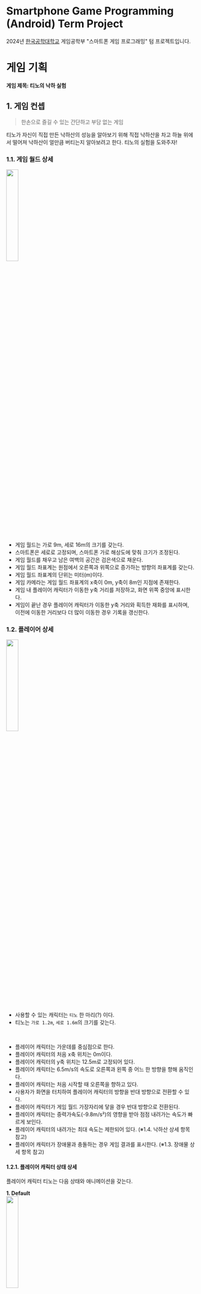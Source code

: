 # Smartphone Game Programming (Android) Term Project
2024년 [한국공학대학교](https://www.tukorea.ac.kr/) 게임공학부 \"스마트폰 게임 프로그래밍\" 텀 프로젝트입니다. </br>

# 게임 기획
<b>게임 제목: 티노의 낙하 실험</b>

## 1. 게임 컨셉
> 한손으로 즐길 수 있는 간단하고 부담 없는 게임

티노가 자신이 직접 만든 낙하산의 성능을 알아보기 위해 직접 낙하산을 차고 하늘 위에서 떨어져 낙하산이 얼만큼 버티는지 알아보려고 한다. 티노의 실험을 도와주자!

### 1.1. 게임 월드 상세

<img src="./img/screen.jpg" width="25%"/></br>

- 게임 월드는 가로 9m, 세로 16m의 크기를 갖는다.
- 스마트폰은 세로로 고정되며, 스마트폰 가로 해상도에 맞춰 크기가 조정된다.
- 게임 월드를 채우고 남은 여백의 공간은 검은색으로 채운다.
- 게임 월드 좌표계는 원점에서 오른쪽과 위쪽으로 증가하는 방향의 좌표계를 갖는다.
- 게임 월드 좌표계의 단위는 미터(m)이다.
- 게임 카메라는 게임 월드 좌표계의 x축이 0m, y축이 8m인 지점에 존재한다.
- 게임 내 플레이어 캐릭터가 이동한 y축 거리를 저장하고, 화면 위쪽 중앙에 표시한다.
- 게임이 끝난 경우 플레이어 캐릭터가 이동한 y축 거리와 획득한 재화를 표시하며, </br>
이전에 이동한 거리보다 더 많이 이동한 경우 기록을 갱신한다.

### 1.2. 플레이어 상세

<img src="./img/tino.jpg" width="25%"/></br>

- 사용할 수 있는 캐릭터는 `티노` 한 마리(?) 이다.
- 티노는 `가로 1.2m`, `세로 1.6m`의 크기를 갖는다.

</br>

- 플레이어 캐릭터는 가운데를 중심점으로 한다.
- 플레이어 캐릭터의 처음 x축 위치는 0m이다.
- 플레이어 캐릭터의 y축 위치는 12.5m로 고정되어 있다.
- 플레이어 캐릭터는 6.5m/s의 속도로 오른쪽과 왼쪽 중 어느 한 방향을 향해 움직인다. 
- 플레이어 캐릭터는 처음 시작할 때 오른쪽을 향하고 있다.
- 사용자가 화면을 터치하여 플레이어 캐릭터의 방향을 반대 방향으로 전환할 수 있다.
- 플레이어 캐릭터가 게임 월드 가장자리에 닿을 경우 반대 방향으로 전환된다.
- 플레이어 캐릭터는 중력가속도(-9.8m/s²)의 영향을 받아 점점 내려가는 속도가 빠르게 보인다.
- 플레이어 캐릭터의 내려가는 최대 속도는 제한되어 있다. (※1.4. 낙하산 상세 항목 참고)
- 플레이어 캐릭터가 장애물과 충돌하는 경우 게임 결과를 표시한다. (※1.3. 장애물 상세 항목 참고)

#### 1.2.1. 플레이어 캐릭터 상태 상세
플레이어 캐릭터 티노는 다음 상태와 애니메이션을 갖는다.

<b>1. Default</b></br>
<img src="./img/tino_default.gif" width="25%"/></br>
- 위의 애니메이션을 보여준다.
- 사용자가 화면을 터치하여 이동 방향을 전환할 수 있다.
- 낙하산의 내구도가 30을 초과할 경우 해당 상태로 변경된다.

<b>2. Happy</b></br>
<img src="./img/tino_happy.gif" width="25%"/></br>
- 위의 애니메이션을 보여준다.
- 사용자가 화면을 터치하여 이동 방향을 전환할 수 있다.
- 아이템을 획득할 경우 해당 상태로 변경되며, 3초 이후 원래 상태로 복귀한다.

<b>3. Scared</b></br>
<img src="./img/tino_scared.gif" width="25%"/></br>
- 위의 애니메이션을 보여준다.
- 사용자가 화면을 터치하여 이동 방향을 전환할 수 있다.
- 낙하산의 내구도가 30이하일 경우 해당 상태로 변경된다.

<b>4. Dive</b></br>
<img src="./img/tino_dive.jpg" width="25%"/></br>
- 위의 이미지를 보여준다.
- 사용자가 플레이어 캐릭터를 조종할 수 없다.
- 낙하산의 내구도가 0인경우 해당 상태로 변경된다.

<b>5. Invincible</b></br>
<img src="./img/tino_invincible.gif" width="25%"/></br>
- 위의 애니메이션을 보여준다.
- 사용자가 플레이어 캐릭터를 조종할 수 없다.
- 에너지 음료 아이템을 획득할 경우 해당 상태로 변경된다.

</br>

플레이어 캐릭터는 게임 종료 애니메이션을 보여주며 게임 결과를 표시한다. </br>
게임 종료 애니메이션은 2가지가 있으며 각각 상황에 따라 다른 애니메이션이 표시된다. </br>

<b>1. Crash</b></br>
<img src="./img/tino_crash.gif" width="25%"/>
<img src="./img/tino_crash_finish.jpg" width="25%"/></br>
- Dive상태일 때 게임 오버 처리가 발생할 경우 해당 상태로 변경된다.
- 위의 애니메이션을 보여준다.
- 해당 애니메이션을 보여준 후, 게임의 결과를 표시한다.

<b>2. Landing</b></br>
<img src="./img/tino_landing_0.jpg" width="25%"/>
<img src="./img/tino_landing_1.jpg" width="25%"/></br>
- Dive상태가 아닐 때 게임 오버 처리가 발생할 경우 해당 상태로 변경된다.
- 위의 이미지를 보여준다.
- 해당 이미지를 보여준 후, 게임의 결과를 표시한다.


### 1.3. 장애물 상세

<img src="./img/collide.jpg" width="80%"/></br>

- 장애물은 고정된 장애물과 움직이는 장애물로 나뉜다.
- 고정된 장애물과 움직이는 장애물은 무작위로 생성된다
- 모든 장애물의 세로 길이의 절댓값은 1m이다.
- 모든 장애물은 y축이 -32m인 위치에서 이전 장애물과의 거리가 18m가 될 때 생성된다. 
- 모든 장애물의 y축 위치는 플레이어 캐릭터의 속도에 따라 움직인다.
- 장애물의 y축 위치가 -32m ~ 32m를 초과할 경우 비활성화 상태가 된다.
- 위의 그림에서 A와 같은 경우 게임 결과를 표시하고, B, C, D의 경우에는 낙하산의 내구도를 감소시킨다. 

#### 1.3.1. 고정된 장애물
- 고정된 장애물은 오른쪽 장애물과 왼쪽 장애물이 한 쌍을 이룬다.
- 오른쪽 장애물은 오른쪽 가운데를 중점으로, 왼쪽 장애물은 왼쪽 가운데를 중점으로 한다.
- 고정된 장애물을 이루는 오른쪽 장애물과 왼쪽 장애물의 y축 위치는 같다.
- 고정된 장애물을 이루는 각 장애물의 가로 길이의 절댓값은 0.5m ~ 4.3m사이의 무작위한 값으로 고정된다.
- 고정된 장애물은 서로 만나지 않으며, <b>오른쪽 장애물과 왼쪽 장애물은 항상 4.2m만큼 떨어져 있다</b>.</br>
즉, 한쪽 장애물의 크기가 정해질 경우 다른쪽 장애물의 크기도 정해진다.

#### 1.3.2. 움직이는 장애물
- 움직이는 장애물은 가운데를 중점으로 한다.
- 움직이는 장애물의 x축 위치는 -4.5m ~ 4.5m 사이에서 움직인다.
- 움직이는 장애물의 움직이는 속도는 1m/s ~ 9m/s사이의 무작위한 값을 갖는다.
- 움직이는 장애물의 가로 길이의 절댓값은 1m ~ 7m사이의 무작위한 값으로 고정된다.

### 1.4. 낙하산 상세
- 낙하산은 0 ~ 120 사이의 내구도를 갖는다.
- 낙하산의 내구도는 초당 시간에 비례하여 소모된다.
- 게임의 \"좋아요\" 아이템을 통해 낙하산의 내구도를 늘리거나, 시간에 비례하여 소모되는 내구도를 낮출 수 있다.
- 낙하산에 내구도에 비례하여 -9m/s ~ -18m/s 사이의 최대 낙하 속도를 갖는다.
- 낙하산의 강화 표는 아래와 같다.

|        | Lv0 | Lv1 | Lv2 | Lv3 | Lv4 | Lv5 |
|--------|:---:|:---:|:---:|:---:|:---:|:---:|
|최대 내구도| 100 | 104 | 108 | 112 | 116 | 120 |
|초당 소모량|  20 |  18 |  16 |  14 |  12 |  10 |
|소모 재화량| 100 | 120 | 140 | 160 | 180 | 200 |

- 내구도가 0이 될 경우 플레이어 캐릭터를 조작할 수 없다.
- 내구도가 0이 될 경우 플레이어 캐릭터 수직으로 떨어진다. (게임은 장애물에 부딪치기 전까지 계속 진행됨)
- 내구도가 0이 될 경우 최대 낙하 속도는 -36m/s까지 증가한다.
- 내구도가 0이 되었을 때, 어떤 아이템을 먹어도 효과가 적용되지 않는다. (단, 코인 아이템은 예외)

### 1.5. 아이템 상세

<img src="./img/items.jpg" width="80%"/>

- 아이템은 `에너지 음료`, `좋아요`, `스패너` 3가지가 있다.
- 3가지 아이템은 무작위로 등장한다.
- 모든 아이템은 가운데를 중점으로 한다.
- 모든 아이템의 가로와 세로의 크기는 1m이다.
- 모든 아이템은 y축이 -32m인 위치에서 생성된다.
- 모든 아이템의 y축 위치가 -32m ~ 32m를 초과할 경우 비활성화 상태가 된다.
- 모든 아이템은 이전 장애물과 다음 장애물 중심에 x축이 -3.7m ~ 3.7m 사이 무작위한 위치에 존재한다.
- 플레이어 캐릭터와 아이템이 충돌할 경우 플레이어 캐릭터는 아이템의 효과를 적용받는다.

#### 1.5.1. 에너지 음료 아이템
- 플레이어 캐릭터가 6초간 무적상태가 된다.
- 무적상태에서 낙하산의 내구도는 소모되지 않는다.
- 무적상태에서 최대 낙하 속도는 -36m/s까지 증가한다.

#### 1.5.2. 좋아요 아이템
- 게임의 재화 역할을 한다.
- 게임 내 좋아요 횟수를 1증가시킨다.

#### 1.5.3. 스패너 아이템
- 낙하산의 내구도를 10만큼 증가시킨다.

</br>

## 2. 개발 범위
- `Behavior Tree`를 사용한 플레이어 처리.
- `Bounding Box`를 사용한 충돌 처리.
- `Object Pool`을 사용한 장애물 생성 및 소멸.
- 범위 내 랜덤한 길이를 가진 장애물 생성 및 배치.
- 범위 내 랜덤한 아이템 생성 및 배치.
- 아이템을 획득할 경우의 아이템 효과 처리.
- 티노가 낙하한 거리를 화면에 표시한다.
- 사용자의 터치 입력 처리.

</br>

## 3. 예상 게임 실행 흐름
### 3.1. 전체 실행 흐름

<img src="./img/flow.jpg" width="80%"/></br>

#### 3.1.1. Intro
- 게임의 인트로 화면을 보여줍니다.
- 게임의 데이터를 로드합니다.

#### 3.1.2. Title
- 메뉴 버튼들을 화면에 보여줍니다.
- 메뉴 버튼에는 `실험 시작`, `낙하산 정비`, `실험 종료`가 있습니다.
- `실험 시작` 버튼을 누른 경우 `InGame`으로 전환됩니다.
- `낙하산 정비` 버튼을 누른 경우 `Garage`로 전환됩니다.
- `실험 종료` 버튼을 누른 경우 애플리케이션을 종료합니다.

#### 3.1.3. Garage
- 게임 내 재화(좋아요)를 통해 낙하산을 강화할 수 있습니다.

#### 3.1.4. InGame
1. Prepare
- 티노가 화면 위쪽에서 천천히 내려오면서 게임이 시작되려 함을 사용자에게 보입니다.

2. Run
- 게임을 진행합니다.

3. Finish
- 게임 오버 애니메이션을 보여준 후에 게임 결과를 표시하고 기록을 갱신합니다.

</br>

### 3.2. 게임 실행 흐름
> Nintendo DSi의 `종이비행기`게임과 비슷하다. </br>

![example.jpg](/img/example.jpg)

- 밑에서 위로 오른쪽 또는 왼쪽에 랜덤한 길이의 장애물이 나온다.
- 플레이어는 오른쪽 또는 왼쪽 방향으로만 이동한다.
- 배경이 움직이면서 플레이어가 이동하는 것 처럼 보이게 만든다.

</br>

## 4. 개발 일정
#### 1주차 (04/04~04/11) 
- [x] 개발자 코딩 컨벤션 문서화.
- [x] Android 프로젝트 생성 및 설정.
- [x] 게임 월드의 세부 단위 결정.
- [x] 게임에 필요한 리소스 수집.

#### 2주차 (04/12~04/18)
- [x] 게임 Framework 구현.
    - GameTimer 구현.
    - GameScene 구현.
    - GameLoop와 GameEvent 처리.
- [x] 게임에서 사용되는 Renderer 구현.
    - Transform 구현.
    - GameCamera 구현.
    - DrawPipeline 구현.

#### 3주차 (04/19~04/25) 중간고사 기간
- ~~[ ] Behavior Tree를 이용한 각 행동에 따른 플레이어의 움직임 구현.~~ (실패)
- ~~[ ] 사용자 입력으로 플레이어 조종 구현.~~ (실패)

#### 4주차 (04/26~05/02)
- [ ] Behavior Tree의 노드인 IActionStatus 인터페이스 구현
- [ ] 플레이어의 Default 상태를 구현
- [ ] 플레이어의 움직임 및 조종 구현
- [ ] 장애물 오브젝트를 화면에 출력
- [ ] 장애물 오브젝트의 크기를 무작위한 값으로 조정
- [ ] 장애물 오브젝트를 아래에서 위쪽으로 움직이게 구현
- [ ] 배경을 플레이어의 속도에 따라 움직이게 구현
- [ ] 플레이어의 이동 거리를 화면 맨 위쪽 가운데에 표시
- [ ] 현재 플레이어의 이동 거리를 보여주도록 UI를 갱신
- [ ] 화면 맨 위쪽 왼쪽에 낙하산의 내구도를 출력
- [ ] 화면 맨 위쪽 오른쪽에 획득한 좋아요의 갯수를 출력

#### 5주차 (05/03~05/09)
- [ ] 장애물 오브젝트를 관리하는 ObjectPool을 구현
- [ ] 플레이어의 Scared 상태를 구현
- [ ] 플레이어의 Dive 상태를 구현
- [ ] 낙하산의 내구도가 시간에 따라 감소
- [ ] 현재 낙하산의 내구도를 보여주도록 UI를 갱신
- [ ] 낙하산의 내구도가 30이하일 경우 플레이어 상태를 Scared 상태로 변경
- [ ] 낙하산의 내구도가 0이하일 경우 플레이어 상태를 Dive 상태로 변경

#### 6주차 (05/10~05/16)
- [ ] 충돌처리를 위한 Bounding Box 자료형 생성
- [ ] Energy, Like, Spanner 아이템을 구현
- [ ] 아이템을 무작위한 위치에 생성되서 화면에 출력
- [ ] 아이템을 아래에서 위쪽으로 움직이게 구현
- [ ] 플레이어의 Happy 상태를 구현
- [ ] 플레이어의 Invincible 상태를 구현
- [ ] 플레이어와 Like, Spanner 아이템이 충돌할 경우 플레이어 상태를 Happy 상태로 변경
- [ ] 플레이어와 Energy 아이템이 충돌할 경우 플레이어 상태를 Invincible 상태로 변경

#### 7주차 (05/17~05/23)
- [ ] InGamePrepare 장면, InGameFinish 장면을 구현
- [ ] InGameFinish 장면에서 상황에 따라 플레이어 애니메이션을 다르게 출력
- [ ] 플레이어와 장애물 오브젝트가 충돌할 경우 InGameFinish 장면으로 전환
- [ ] InGamePrepare 장면에서 InGame 장면으로 전환
- [ ] Title 장면을 구현
- [ ] Title 장면에서 게임 시작 버튼을 누를 경우 InGamePrepare 상태로 전환
- [ ] Intro 장면을 구현
- [ ] Intro 장면에서 Title 장면으로 전환

#### 8주차 (05/24~05/30)
- [ ] 게임 상태를 저장하는 기능 구현
- [ ] Garage 장면을 구현

#### 9주차 (05/31~06/06)
- [ ] 게임 QA및 버그 수정.
- [ ] 프로젝트 마무리.
